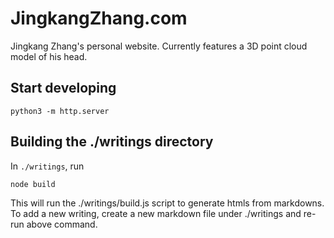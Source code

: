 # JingkangZhang.com

Jingkang Zhang's personal website. Currently features a 3D point cloud model of his head.

## Start developing

```
python3 -m http.server
```

## Building the ./writings directory

In `./writings`, run

```
node build
```

This will run the ./writings/build.js script to generate htmls from markdowns. To add a new writing, create a new markdown file under ./writings and re-run above command.
